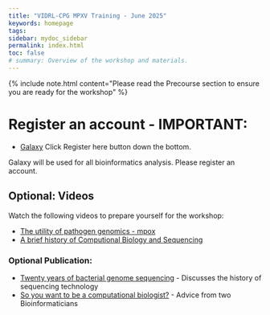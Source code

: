 ```yaml
---
title: "VIDRL-CPG MPXV Training - June 2025"
keywords: homepage
tags: 
sidebar: mydoc_sidebar
permalink: index.html
toc: false
# summary: Overview of the workshop and materials.
---
```


{% include note.html content="Please read the Precourse section to ensure you are ready for the workshop" %}

# Register an account - IMPORTANT:

- [Galaxy](https://usegalaxy.org.au/login/start) Click Register here button down the bottom.

Galaxy will be used for all bioinformatics analysis. Please register an account.

## Optional: Videos

Watch the following videos to prepare yourself for the workshop:

- [The utility of pathogen genomics - mpox](https://www.youtube.com/watch?v=QsjUlTxPmww)
- [A brief history of Computional Biology and Sequencing](https://youtu.be/idl6oq-MxbM?si=A3ShRWdwoVkjgXqk&t=575)

### Optional Publication:
- [Twenty years of bacterial genome sequencing](https://www.nature.com/articles/nrmicro3565) - Discusses the history of sequencing technology
- [So you want to be a computational biologist?](https://www.nature.com/articles/nbt.2740) - Advice from two Bioinformaticians
